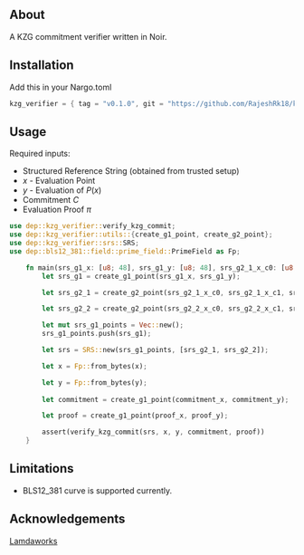 ## About
A KZG commitment verifier written in Noir. 

## Installation
Add this in your Nargo.toml

```Rust
kzg_verifier = { tag = "v0.1.0", git = "https://github.com/RajeshRk18/kzg-verifier.git" }
```

## Usage

Required inputs:

- Structured Reference String (obtained from trusted setup)
- $x$ - Evaluation Point
- $y$ - Evaluation of $P(x)$
- Commitment $C$
- Evaluation Proof $\pi$

```rust
use dep::kzg_verifier::verify_kzg_commit;
use dep::kzg_verifier::utils::{create_g1_point, create_g2_point};
use dep::kzg_verifier::srs::SRS;
use dep::bls12_381::field::prime_field::PrimeField as Fp;

    fn main(srs_g1_x: [u8; 48], srs_g1_y: [u8; 48], srs_g2_1_x_c0: [u8; 48], srs_g2_1_x_c1: [u8; 48], srs_g2_1_y_c0: [u8; 48], srs_g2_1_y_c1: [u8; 48], srs_g2_2_x_c0: [u8; 48], srs_g2_2_x_c1: [u8; 48], srs_g2_2_y_c0: [u8; 48], srs_g2_2_y_c1: [u8; 48], x: [u8; 48], y: [u8; 48], pub commitment_x: [u8; 48], pub commitment_y: [u8; 48], pub proof_x: [u8; 48], pub proof_y: [u8; 48]) -> bool {
        let srs_g1 = create_g1_point(srs_g1_x, srs_g1_y);

        let srs_g2_1 = create_g2_point(srs_g2_1_x_c0, srs_g2_1_x_c1, srs_g2_1_y_c0, srs_g2_1_y_c1);

        let srs_g2_2 = create_g2_point(srs_g2_2_x_c0, srs_g2_2_x_c1, srs_g2_2_y_c0, srs_g2_2_y_c1);

        let mut srs_g1_points = Vec::new();
        srs_g1_points.push(srs_g1);

        let srs = SRS::new(srs_g1_points, [srs_g2_1, srs_g2_2]);

        let x = Fp::from_bytes(x);

        let y = Fp::from_bytes(y);
    
        let commitment = create_g1_point(commitment_x, commitment_y);

        let proof = create_g1_point(proof_x, proof_y);

        assert(verify_kzg_commit(srs, x, y, commitment, proof))
    }
```

## Limitations

- BLS12_381 curve is supported currently.


## Acknowledgements

[Lamdaworks](https://github.com/RajeshRk18/lambdaworks)

